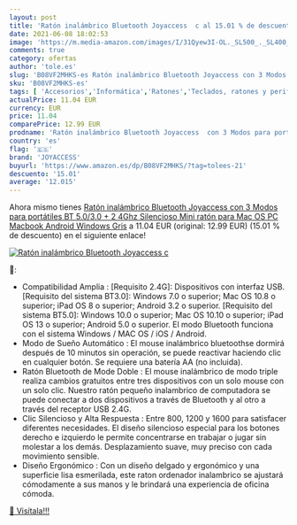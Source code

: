 ```yaml
---
layout: post
title: 'Ratón inalámbrico Bluetooth Joyaccess  c al 15.01 % de descuento'
date: 2021-06-08 18:02:53
image: 'https://m.media-amazon.com/images/I/31Qyew3I-OL._SL500_._SL400_.jpg'
comments: true
category: ofertas
author: 'tole.es'
slug: 'B08VF2MHKS-es Ratón inalámbrico Bluetooth Joyaccess con 3 Modos para...'
sku: 'B08VF2MHKS-es'
tags: [ 'Accesorios','Informática','Ratones','Teclados, ratones y periféricos de entrada','android','joyaccess', ]
actualPrice: 11.04 EUR
currency: EUR
price: 11.04
comparePrice: 12.99 EUR
prodname: 'Ratón inalámbrico Bluetooth Joyaccess  con 3 Modos para portátiles  BT 5.0/3.0 + 2 4Ghz   Silencioso Mini ratón para Mac OS  PC  Macbook  Android  Windows  Gris'
country: 'es'
flag: '🇪🇸'
brand: 'JOYACCESS'
buyurl: 'https://www.amazon.es/dp/B08VF2MHKS/?tag=tolees-21'
descuento: '15.01'
average: '12.015'
---
```


Ahora mismo tienes [Ratón inalámbrico Bluetooth Joyaccess  con 3 Modos para portátiles  BT 5.0/3.0 + 2 4Ghz   Silencioso Mini ratón para Mac OS  PC  Macbook  Android  Windows  Gris](https://www.amazon.es/dp/B08VF2MHKS/?tag=tolees-21) a 11.04 EUR (original: 12.99 EUR) (15.01 %  de descuento) en el siguiente enlace!

[![Ratón inalámbrico Bluetooth Joyaccess  c](https://m.media-amazon.com/images/I/31Qyew3I-OL._SL500_._SL400_.jpg)](https://www.amazon.es/dp/B08VF2MHKS/?tag=tolees-21)

🔎:

- Compatibilidad Amplia : [Requisito 2.4G]: Dispositivos con interfaz USB. [Requisito del sistema BT3.0]: Windows 7.0 o superior; Mac OS 10.8 o superior; iPad OS 8 o superior; Android 3.2 o superior. [Requisito del sistema BT5.0]: Windows 10.0 o superior; Mac OS 10.10 o superior; iPad OS 13 o superior; Android 5.0 o superior. El modo Bluetooth funciona con el sistema Windows / MAC OS / iOS / Android.
- Modo de Sueño Automático : El mouse inalámbrico bluetoothse dormirá después de 10 minutos sin operación, se puede reactivar haciendo clic en cualquier botón. Se requiere una batería AA (no incluida).
- Ratón Bluetooth de Mode Doble : El mouse inalámbrico de modo triple realiza cambios gratuitos entre tres dispositivos con un solo mouse con un solo clic. Nuestro ratón pequeño inalambrico de computadora se puede conectar a dos dispositivos a través de Bluetooth y al otro a través del receptor USB 2.4G.
- Clic Silencioso y Alta Respuesta : Entre 800, 1200 y 1600 para satisfacer diferentes necesidades. El diseño silencioso especial para los botones derecho e izquierdo le permite concentrarse en trabajar o jugar sin molestar a los demás. Desplazamiento suave, muy preciso con cada movimiento sensible.
- Diseño Ergonómico : Con un diseño delgado y ergonómico y una superficie lisa esmerilada, este raton ordenador inalambrico se ajustará cómodamente a sus manos y le brindará una experiencia de oficina cómoda.

[🛒 Visítala!!!](https://www.amazon.es/dp/B08VF2MHKS/?tag=tolees-21)
